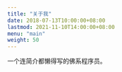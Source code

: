 ```yaml
---
title: "关于我"
date: 2018-07-13T10:00:00+08:00
lastmod: 2021-11-10T14:00:00+08:00
menu: "main"
weight: 50
---
```


<!--竟然可以在markdown文件里面设置menu和weight，正常是在config.toml文件中设置，这才是更王道的做法。-->

一个连简介都懒得写的佛系程序员。







